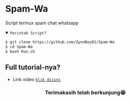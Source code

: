 # Spam-Wa
Script termux spam chat whatsapp

<details open><summary><code>Perintah Script?</code></summary>

```bash
$ git clone https://github.com/ZynnBoy01/Spam-Wa
$ cd Spam-Wa
$ bash Run.sh
```
</details>

## Full tutorial-nya?
- Link video <code><a href="">klik disini</a></code>
<div align="center">

### Terimakasih telah berkunjung😁
</div>
